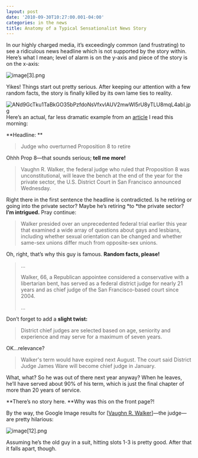 ```yaml
---
layout: post
date: '2010-09-30T10:27:00.001-04:00'
categories: in the news
title: Anatomy of a Typical Sensationalist News Story
---
```



In our highly charged media, it’s exceedingly common (and frustrating) to see a ridiculous news headline which is not supported by the story within. Here’s what I mean; level of alarm is on the y-axis and piece of the story is on the x-axis:

![image[3].png](/assets/2010/image[3].png)

Yikes! Things start out pretty serious. After keeping our attention with a few random facts, the story is finally killed by its own lame ties to reality.

![ANd9GcTku1TaBkGO35bPzfdoNsVfxvlAUV2mwWl5rU8yTLU8mqL4abI.jpg](/assets/2010/ANd9GcTku1TaBkGO35bPzfdoNsVfxvlAUV2mwWl5rU8yTLU8mqL4abI.jpg)Here’s an actual, far less dramatic example from an [article](http://www.latimes.com/news/nationworld/nation/wire/sns-prop8-judge,0,1452598.story) I read this morning:

**Headline: **
<blockquote> 

Judge who overturned Proposition 8 to retire
</blockquote>

Ohhh Prop 8—that sounds serious; **tell me more!**
<blockquote> 

Vaughn R. Walker, the federal judge who ruled that Proposition 8 was unconstitutional, will leave the bench at the end of the year for the private sector, the U.S. District Court in San Francisco announced Wednesday.
</blockquote>

Right there in the first sentence the headline is contradicted. Is he retiring or going into the private sector? Maybe he’s retiring *to *the private sector? **I’m intrigued.** Pray continue:
<blockquote> 

Walker presided over an unprecedented federal trial earlier this year that examined a wide array of questions about gays and lesbians, including whether sexual orientation can be changed and whether same-sex unions differ much from opposite-sex unions.
</blockquote>

Oh, right, that’s why this guy is famous. **Random facts, please!**
<blockquote> 

...  

Walker, 66, a Republican appointee considered a conservative with a libertarian bent, has served as a federal district judge for nearly 21 years and as chief judge of the San Francisco-based court since 2004.  

...
</blockquote>

Don’t forget to add a **slight twist:**
<blockquote> 

District chief judges are selected based on age, seniority and experience and may serve for a maximum of seven years.
</blockquote>

OK...relevance?
<blockquote> 

Walker's term would have expired next August. The court said District Judge James Ware will become chief judge in January.
</blockquote>

What, what? So he was out of there next year anyway? When he leaves, he’ll have served about 90% of his term, which is just the final chapter of more than 20 years of service. 

**There’s no story here. **Why was this on the front page?!

By the way, the Google Image results for [[Vaughn R. Walker](http://www.google.com/images?q=Vaughn+R.+Walker)]—the judge—are pretty hilarious:

![image[12].png](/assets/2010/image[12].png)  

Assuming he’s the old guy in a suit, hitting slots 1-3 is pretty good. After that it falls apart, though.